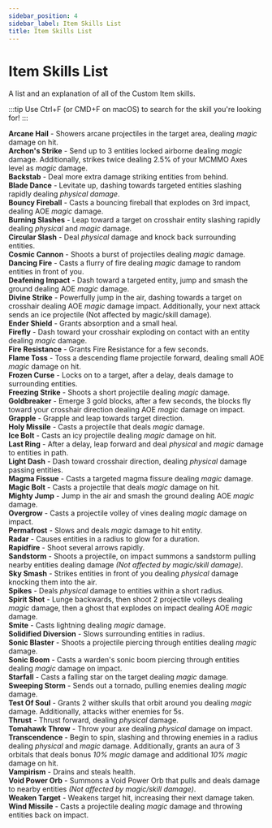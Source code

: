 ```yaml
---
sidebar_position: 4
sidebar_label: Item Skills List
title: Item Skills List
---
```


# Item Skills List
A list and an explanation of all of the Custom Item skills.

:::tip
Use Ctrl+F (or CMD+F on macOS) to search for the skill you're looking for!
:::

**Arcane Hail** - Showers arcane projectiles in the target area, dealing *magic* damage on hit. <br />
**Archon's Strike** - Send up to 3 entities locked airborne dealing *magic* damage. Additionally, strikes twice dealing 2.5% of your MCMMO Axes level as *magic* damage.<br />
**Backstab** - Deal more extra damage striking entities from behind. <br />
**Blade Dance** - Levitate up, dashing towards targeted entities slashing rapidly dealing *physical damage*. <br />
**Bouncy Fireball** - Casts a bouncing fireball that explodes on 3rd impact, dealing AOE *magic* damage. <br />
**Burning Slashes** - Leap toward a target on crosshair entity slashing rapidly dealing *physical* and *magic* damage. <br />
**Circular Slash** - Deal *physical* damage and knock back surrounding entities. <br />
**Cosmic Cannon** - Shoots a burst of projectiles dealing *magic* damage. <br />
**Dancing Fire** - Casts a flurry of fire dealing *magic* damage to random entities in front of you. <br />
**Deafening Impact** - Dash toward a targeted entity, jump and smash the ground dealing AOE *magic* damage. <br />
**Divine Strike** - Powerfully jump in the air, dashing towards a target on crosshair dealing AOE *magic* damage impact. Additionally, your next attack sends an ice projectile (Not affected by magic/skill damage). <br />
**Ender Shield** - Grants absorption and a small heal. <br />
**Firefly** - Dash toward your crosshair exploding  on contact with an entity dealing *magic* damage. <br />
**Fire Resistance** - Grants Fire Resistance for a few seconds. <br />
**Flame Toss** - Toss a descending flame projectile forward, dealing small AOE *magic* damage on hit. <br />
**Frozen Curse** - Locks on to a target, after a delay, deals damage to surrounding entities. <br />
**Freezing Strike** - Shoots a short projectile dealing *magic* damage. <br />
**Goldbreaker** - Emerge 3 gold blocks, after a few seconds, the blocks fly toward your crosshair direction dealing AOE *magic* damage on impact. <br />
**Grapple** - Grapple and leap towards target direction. <br />
**Holy Missile** - Casts a projectile that deals *magic* damage. <br />
**Ice Bolt** - Casts an icy projectile dealing *magic* damage on hit. <br />
**Last Ring** - After a delay, leap forward and deal *physical* and *magic* damage to entities in path. <br />
**Light Dash** - Dash toward crosshair direction, dealing *physical* damage passing entities. <br />
**Magma Fissue** - Casts a targeted magma fissure dealing *magic* damage. <br />
**Magic Bolt** - Casts a projectile that deals *magic* damage on hit. <br />
**Mighty Jump** - Jump in the air and smash the ground dealing AOE *magic* damage. <br />
**Overgrow** - Casts a projectile volley of vines dealing *magic* damage on impact. <br />
**Permafrost** - Slows and deals *magic* damage to hit entity. <br />
**Radar** - Causes entities in a radius to glow for a duration. <br />
**Rapidfire** - Shoot several arrows rapidly. <br />
**Sandstorm** - Shoots a projectile, on impact summons a sandstorm pulling nearby entities dealing damage *(Not affected by magic/skill damage)*. <br />
**Sky Smash** - Strikes entities in front of you dealing *physical* damage knocking them into the air. <br />
**Spikes** - Deals *physical* damage to entities within a short radius. <br />
**Spirit Shot** - Lunge backwards, then shoot 2 projectile volleys dealing *magic* damage, then a ghost that explodes on impact dealing AOE *magic* damage. <br />
**Smite** - Casts lightning dealing *magic* damage. <br />
**Solidified Diversion** - Slows surrounding entities in radius. <br />
**Sonic Blaster** - Shoots a projectile piercing through entities dealing *magic* damage. <br />
**Sonic Boom** - Casts a warden's sonic boom piercing through entities dealing *magic* damage on impact. <br />
**Starfall** - Casts a falling star on the target dealing *magic* damage. <br />
**Sweeping Storm** - Sends out a tornado, pulling enemies dealing *magic* damage. <br />
**Test Of Soul** - Grants 2 wither skulls that orbit around you dealing *magic* damage. Additionally, attacks wither enemies for 5s.<br />
**Thrust** - Thrust forward, dealing *physical* damage. <br />
**Tomahawk Throw** - Throw your axe dealing *physical* damage on impact. <br />
**Transcendence** - Begin to spin, slashing and throwing enemies in a radius dealing *physical* and *magic* damage. Additionally, grants an aura of 3 orbitals that deals bonus *10% magic* damage and additional *10% magic* damage on hit. <br />
**Vampirism** - Drains and steals health. <br />
**Void Power Orb** - Summons a Void Power Orb that pulls and deals damage to nearby entities *(Not affected by magic/skill damage)*. <br />
**Weaken Target** - Weakens target hit, increasing their next damage taken. <br />
**Wind Missile** - Casts a projectile dealing *magic* damage and throwing entities back on impact. <br />